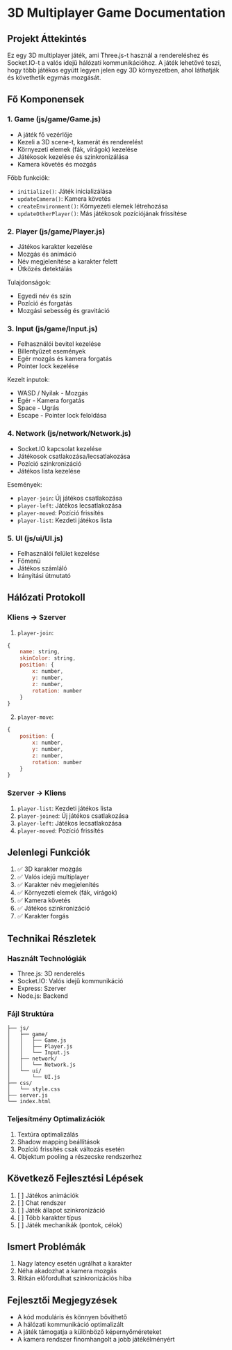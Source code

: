 # 3D Multiplayer Game Documentation

## Projekt Áttekintés
Ez egy 3D multiplayer játék, ami Three.js-t használ a rendereléshez és Socket.IO-t a valós idejű hálózati kommunikációhoz. A játék lehetővé teszi, hogy több játékos együtt legyen jelen egy 3D környezetben, ahol láthatják és követhetik egymás mozgását.

## Fő Komponensek

### 1. Game (js/game/Game.js)
- A játék fő vezérlője
- Kezeli a 3D scene-t, kamerát és renderelést
- Környezeti elemek (fák, virágok) kezelése
- Játékosok kezelése és szinkronizálása
- Kamera követés és mozgás

Főbb funkciók:
- `initialize()`: Játék inicializálása
- `updateCamera()`: Kamera követés
- `createEnvironment()`: Környezeti elemek létrehozása
- `updateOtherPlayer()`: Más játékosok pozíciójának frissítése

### 2. Player (js/game/Player.js)
- Játékos karakter kezelése
- Mozgás és animáció
- Név megjelenítése a karakter felett
- Ütközés detektálás

Tulajdonságok:
- Egyedi név és szín
- Pozíció és forgatás
- Mozgási sebesség és gravitáció

### 3. Input (js/game/Input.js)
- Felhasználói bevitel kezelése
- Billentyűzet események
- Egér mozgás és kamera forgatás
- Pointer lock kezelése

Kezelt inputok:
- WASD / Nyilak - Mozgás
- Egér - Kamera forgatás
- Space - Ugrás
- Escape - Pointer lock feloldása

### 4. Network (js/network/Network.js)
- Socket.IO kapcsolat kezelése
- Játékosok csatlakozása/lecsatlakozása
- Pozíció szinkronizáció
- Játékos lista kezelése

Események:
- `player-join`: Új játékos csatlakozása
- `player-left`: Játékos lecsatlakozása
- `player-moved`: Pozíció frissítés
- `player-list`: Kezdeti játékos lista

### 5. UI (js/ui/UI.js)
- Felhasználói felület kezelése
- Főmenü
- Játékos számláló
- Irányítási útmutató

## Hálózati Protokoll

### Kliens -> Szerver
1. `player-join`:
```javascript
{
    name: string,
    skinColor: string,
    position: {
        x: number,
        y: number,
        z: number,
        rotation: number
    }
}
```

2. `player-move`:
```javascript
{
    position: {
        x: number,
        y: number,
        z: number,
        rotation: number
    }
}
```

### Szerver -> Kliens
1. `player-list`: Kezdeti játékos lista
2. `player-joined`: Új játékos csatlakozása
3. `player-left`: Játékos lecsatlakozása
4. `player-moved`: Pozíció frissítés

## Jelenlegi Funkciók
1. ✅ 3D karakter mozgás
2. ✅ Valós idejű multiplayer
3. ✅ Karakter név megjelenítés
4. ✅ Környezeti elemek (fák, virágok)
5. ✅ Kamera követés
6. ✅ Játékos szinkronizáció
7. ✅ Karakter forgás

## Technikai Részletek

### Használt Technológiák
- Three.js: 3D renderelés
- Socket.IO: Valós idejű kommunikáció
- Express: Szerver
- Node.js: Backend

### Fájl Struktúra
```
├── js/
│   ├── game/
│   │   ├── Game.js
│   │   ├── Player.js
│   │   └── Input.js
│   ├── network/
│   │   └── Network.js
│   └── ui/
│       └── UI.js
├── css/
│   └── style.css
├── server.js
└── index.html
```

### Teljesítmény Optimalizációk
1. Textúra optimalizálás
2. Shadow mapping beállítások
3. Pozíció frissítés csak változás esetén
4. Objektum pooling a részecske rendszerhez

## Következő Fejlesztési Lépések
1. [ ] Játékos animációk
2. [ ] Chat rendszer
3. [ ] Játék állapot szinkronizáció
4. [ ] Több karakter típus
5. [ ] Játék mechanikák (pontok, célok)

## Ismert Problémák
1. Nagy latency esetén ugrálhat a karakter
2. Néha akadozhat a kamera mozgás
3. Ritkán előfordulhat szinkronizációs hiba

## Fejlesztői Megjegyzések
- A kód moduláris és könnyen bővíthető
- A hálózati kommunikáció optimalizált
- A játék támogatja a különböző képernyőméreteket
- A kamera rendszer finomhangolt a jobb játékélményért 